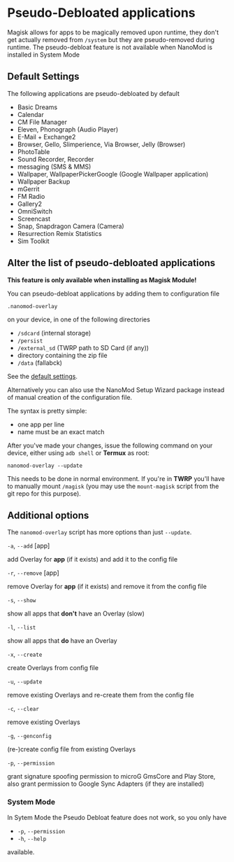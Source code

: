 # Pseudo-Debloated applications

Magisk allows for apps to be magically removed upon runtime, they don't get actually removed from `/system` but they are pseudo-removed during runtime. The pseudo-debloat feature is not available when NanoMod is installed in System Mode

## Default Settings

The following applications are pseudo-debloated by default

* Basic Dreams
* Calendar
* CM File Manager
* Eleven, Phonograph (Audio Player)
* E-Mail + Exchange2
* Browser, Gello, Slimperience, Via Browser, Jelly (Browser)
* PhotoTable
* Sound Recorder, Recorder
* messaging (SMS & MMS)
* Wallpaper, WallpaperPickerGoogle (Google Wallpaper application)
* Wallpaper Backup
* mGerrit
* FM Radio
* Gallery2
* OmniSwitch
* Screencast
* Snap, Snapdragon Camera (Camera)
* Resurrection Remix Statistics
* Sim Toolkit

## Alter the list of pseudo-debloated applications

**This feature is only available when installing as Magisk Module!**

You can pseudo-debloat applications by adding them to configuration file

`.nanomod-overlay`

on your device, in one of the following directories

* `/sdcard` (internal storage)
* `/persist`
* `/external_sd` (TWRP path to SD Card (if any))
* directory containing the zip file
* `/data` (fallabck)

See the [default settings](.nanomod-overlay).

Alternatively you can also use the NanoMod Setup Wizard package instead of manual creation of the configuration file.

The syntax is pretty simple:

* one app per line
* name must be an exact match

After you've made your changes, issue the following command on your device, either using `adb shell` or **Termux** as root:

`nanomod-overlay --update`

This needs to be done in normal environment. If you're in **TWRP** you'll have to manually mount `/magisk` (you may use the `mount-magisk` script from the git repo for this purpose).

## Additional options

The `nanomod-overlay` script has more options than just `--update`.

`-a`, `--add` [app]

add Overlay for **app** (if it exists) and add it to the config file

`-r`, `--remove` [app]

remove Overlay for **app** (if it exists) and remove it from the config file

`-s`, `--show`

show all apps that **don't** have an Overlay (slow)

`-l`, `--list`

show all apps that **do** have an Overlay

`-x`, `--create`

create Overlays from config file

`-u`, `--update`

remove existing Overlays and re-create them from the config file

`-c`, `--clear`

remove existing Overlays

`-g`, `--genconfig`

(re-)create config file from existing Overlays

`-p`, `--permission`

grant signature spoofing permission to microG GmsCore and Play Store, also grant permission to Google Sync Adapters (if they are installed)

### System Mode

In Sytem Mode the Pseudo Debloat feature does not work, so you only have

* `-p`, `--permission`
* `-h`, `--help`

available.
